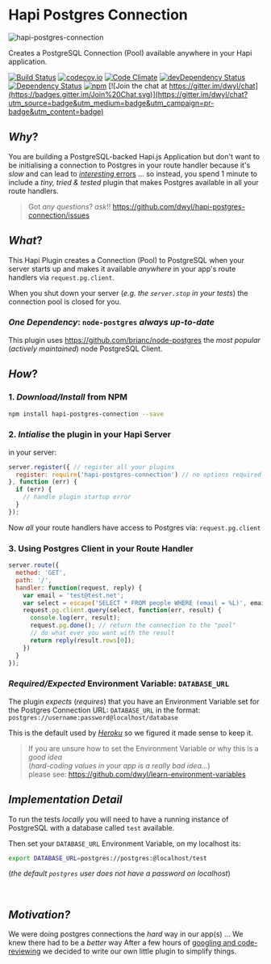 # Hapi Postgres Connection

![hapi-postgres-connection](https://cloud.githubusercontent.com/assets/194400/13723469/73b5d8f2-e85e-11e5-82dc-943e7ebccdce.png)

Creates a PostgreSQL Connection (Pool) available anywhere in your Hapi application.

[![Build Status](https://travis-ci.org/dwyl/hapi-postgres-connection.svg?branch=master)](https://travis-ci.org/dwyl/hapi-postgres-connection)
[![codecov.io](https://codecov.io/github/dwyl/hapi-postgres-connection/coverage.svg?branch=master)](https://codecov.io/github/dwyl/hapi-postgres-connection?branch=master)
[![Code Climate](https://codeclimate.com/github/dwyl/hapi-postgres-connection/badges/gpa.svg)](https://codeclimate.com/github/dwyl/hapi-postgres-connection)
[![devDependency Status](https://david-dm.org/dwyl/hapi-postgres-connection/dev-status.svg)](https://david-dm.org/dwyl/hapi-postgres-connection#info=devDependencies)
[![Dependency Status](https://david-dm.org/dwyl/hapi-postgres-connection.svg)](https://david-dm.org/dwyl/hapi-postgres-connection)
[![npm](https://img.shields.io/npm/v/hapi-postgres-connection.svg)](https://www.npmjs.com/package/hapi-postgres-connection)
[![Join the chat at https://gitter.im/dwyl/chat](https://badges.gitter.im/Join%20Chat.svg)](https://gitter.im/dwyl/chat?utm_source=badge&utm_medium=badge&utm_campaign=pr-badge&utm_content=badge)


## *Why*?

You are building a PostgreSQL-backed Hapi.js Application
but don't want to be initialising a connection to Postgres
in your route handler because it's *slow* and can lead
to [*interesting* errors](https://github.com/brianc/node-postgres/issues/725) ...
so instead, you spend 1 minute to include a *tiny, tried & tested* plugin
that makes Postgres available in all your route handlers.

> Got *any questions*? *ask*!! https://github.com/dwyl/hapi-postgres-connection/issues

## *What*?

This Hapi Plugin creates a Connection (Pool) to PostgreSQL when your
server starts up and makes it available *anywhere* in your app's
route handlers via `request.pg.client`.

When you shut down your server (*e.g. the `server.stop` in your tests*)
the connection pool is closed for you.

### *One Dependency*: `node-postgres` *always up-to-date*

This plugin uses https://github.com/brianc/node-postgres
the *most popular* (*actively maintained*) node PostgreSQL Client.

## *How*?



### 1. *Download/Install* from NPM

```sh
npm install hapi-postgres-connection --save
```

### 2. *Intialise* the plugin in your Hapi Server

in your server:
```js
server.register({ // register all your plugins
  register: require('hapi-postgres-connection') // no options required
}, function (err) {
  if (err) {
    // handle plugin startup error
  }
});
```
Now *all* your route handlers have access to Postgres
via: `request.pg.client`

### 3. Using Postgres Client in your Route Handler

```js
server.route({
  method: 'GET',
  path: '/',
  handler: function(request, reply) {
    var email = 'test@test.net';
    var select = escape('SELECT * FROM people WHERE (email = %L)', email);
    request.pg.client.query(select, function(err, result) {
      console.log(err, result);
      request.pg.done(); // return the connection to the "pool"
      // do what ever you want with the result
      return reply(result.rows[0]);
    })
  }
});
```

### *Required/Expected* Environment Variable: `DATABASE_URL`

The plugin *expects* (*requires*) that you have an Environment Variable set
for the Postgres Connection URL: `DATABASE_URL` in the format:
`postgres://username:password@localhost/database`

This is the default used by [*Heroku*](https://www.heroku.com/postgres)
so we figured it made sense to keep it.

> If you are unsure how to set the Environment Variable
or why this is a *good idea*  
(*hard-coding values in your app is a really bad idea...*)  
please see: https://github.com/dwyl/learn-environment-variables



## *Implementation Detail*

To run the tests *locally* you will need to have
a running instance of PostgreSQL with a database called `test` available.

Then set your `DATABASE_URL` Environment Variable, on my localhost its:
```sh
export DATABASE_URL=postgres://postgres:@localhost/test
```
(*the default `postgres` user does not have a password on localhost*)


<br />

## *Motivation?*

We were doing postgres connections the *hard* way in our app(s) ...
We knew there had to be a *better* way
After a few hours of [googling and code-reviewing](https://github.com/dwyl/hapi-login-example-postgres/issues/6)
we decided to write our own little plugin to simplify things.
